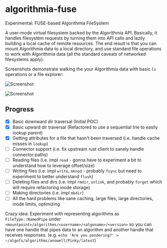 # algorithmia-fuse
Experimental: FUSE-based Algorithmia FileSystem

A user-mode virtual filesystem backed by the Algorithmia API. Basically, it handles filesystem requests by turning them into API calls and lazily building a local cache of remote resources. The end result is that you can mount Algorithmia data to a local directory, and use standard file operations to work with Algorithmia data (all the standard caveats of networked filesystems apply).

Screenshots demonstrate walking the your Algorithmia data with basic `ls` operations or a file explorer:

![Screenshot](https://dl.dropboxusercontent.com/u/39033486/Algorithmia/algofs-walking.png)

![Screenshot](https://dl.dropboxusercontent.com/u/39033486/Algorithmia/algofs-explore.png)

## Progress
- [x] Basic downward dir traversal (Initial POC)
- [x] Basic upward dir traversal (Refactored to use a sequential trie to easily lookup parent)
- [x] Getting attributes for a file that hasn't been traversed (i.e. handle cache misses in `lookup`)
- [ ] Connector support (i.e. fix upstream rust client to sanely handle connector paths)
- [ ] Reading files (i.e. impl `read` - gonna have to experiment a bit to understand how to leverage offset/size)
- [ ] Writing files (i.e. impl `write`, `mknod` - probably `fsync` but need to experiment to better understand `flush`)
- [ ] Deleting files and dirs (i.e. impl `rmdir`, `unlink`, and probably `forget` which will require refactoring inode storage)
- [ ] Making directories (i.e. impl `mkdir`)
- [ ] All the hard problems like sane caching, large files, large directories, inode limits, optimizing

Crazy idea: Experiment with representing algorithms as `FileType::NamedPipe` under `<mountpoint>/algorithms/<username>/<algoname>/<version>` so you can have one handle that pipes data to an algorithm and another handle that receives responses. (e.g. `echo 'Are you pondering?' > ~/algofs/algorithms/anowell/Pinky/latest`)
